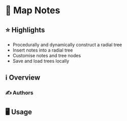 # 📝 Map Notes

## ⭐ Highlights
- Procedurally and dynamically construct a radial tree
- Insert notes into a radial tree
- Customise notes and tree nodes
- Save and load trees locally

## ℹ️ Overview

### ✍️ Authors

## 🖥️ Usage

